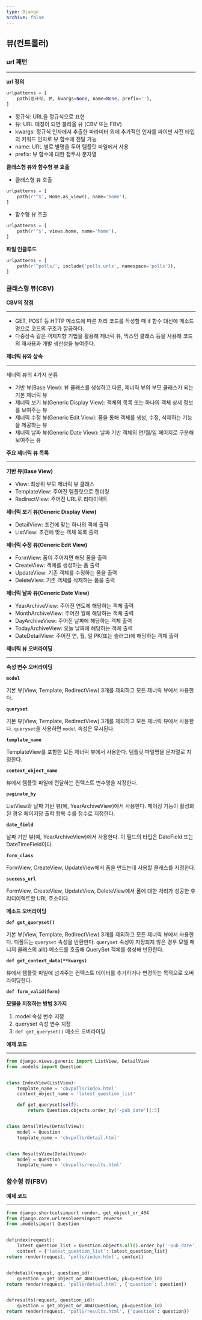 ```yaml
---
type: Django
archive: false
---
```

## 뷰(컨트롤러)

### url 패턴

---

**url 정의**

```Python
urlpatterns = [
    path(정규식, 뷰, kwargs=None, name=None, prefix=''),
]
```

- 정규식: URL을 정규식으로 표현
- 뷰: URL 매칭이 되면 불러올 뷰 (CBV 또는 FBV)
- kwargs: 정규식 인자에서 추출한 파라미터 외에 추가적인 인자를 파이썬 사전 타입의 키워드 인자로 뷰 함수에 전달 가능
- name: URL 별로 별명을 두어 템플릿 파일에서 사용
- prefix: 뷰 함수에 대한 접두사 문자열

  

**클래스형 뷰와 함수형 뷰 호출**

- 클래스형 뷰 호출

```Python
urlpatterns = [
    path(r'^$', Home.as_view(), name='home'),
]
```

- 함수형 뷰 호출

```Python
urlpatterns = [
    path(r'^$', views.home, name='home'),
]
```

  

**파일 인클루드**

```Python
urlpatterns = [
    path(r'^polls/', include('polls.urls', namespace='polls')),
]
```

  

### 클래스형 뷰(CBV)

**CBV의 장점**

---

- GET, POST 등 HTTP 메소드에 따른 처리 코드를 작성할 때 if 함수 대신에 메소드 명으로 코드의 구조가 깔끔하다.
- 다중상속 같은 객체지향 기법을 활용해 제너릭 뷰, 믹스인 클래스 등을 사용해 코드의 재사용과 개발 생산성을 높여준다.

  

**제너릭 뷰와 상속**

---

제너릭 뷰의 4가지 분류

- 기반 뷰(Base View): 뷰 클래스를 생성하고 다른, 제너릭 뷰의 부모 클래스가 되는 기본 제너릭 뷰
- 제너릭 보기 뷰(Generic Display View): 객체의 목록 또는 하나의 객체 상세 정보를 보여주는 뷰
- 제너릭 수정 뷰(Generic Edit View): 폼을 통해 객체를 생성, 수정, 삭제하는 기능을 제공하는 뷰
- 제너릭 날짜 뷰(Generic Date View): 날짜 기반 객체의 연/월/일 페이지로 구분해 보여주는 뷰

  

**주요 제너릭 뷰 목록**

---

**기반 뷰(Base View)**

- View: 최상위 부모 제너릭 뷰 클래스
- TemplateView: 주어진 템플릿으로 렌더링
- RedirectView: 주어진 URL로 리다이렉트

**제너릭 보기 뷰(Generic Display View)**

- DetailView: 조건에 맞는 하나의 객체 출력
- ListView: 조건에 맞는 객체 목록 출력

**제너릭 수정 뷰(Generic Edit View)**

- FormView: 폼이 주어지면 해당 폼을 출력
- CreateView: 객체를 생성하는 폼 출력
- UpdateView: 기존 객체를 수정하는 폼을 출력
- DeleteView: 기존 객체를 삭제하는 폼을 출력

**제너릭 날짜 뷰(Generic Date View)**

- YearArchiveView: 주어진 연도에 해당하는 객체 출력
- MonthArchiveView: 주어진 월에 해당하는 객체 출력
- DayArchiveView: 주어진 날짜에 해당하는 객체 출력
- TodayArchiveView: 오늘 날짜에 해당하는 객체 출력
- DateDetailView: 주어진 연, 월, 일 PK(또는 슬러그)에 해당하는 객체 출력

  

**제너릭 뷰 오버라이딩**

---

**속성 변수 오버라이딩**

**`model`**

기본 뷰(View, Template, RedirectView) 3개를 제외하고 모든 제너릭 뷰에서 사용한다.

**`queryset`**

기본 뷰(View, Template, RedirectView) 3개를 제외하고 모든 제너릭 뷰에서 사용한다. `queryset`을 사용하면 `model` 속성은 무시된다.

**`template_name`**

TemplateView를 포함한 모든 제너릭 뷰에서 사용한다. 템플릿 파일명을 문자열로 지정한다.

**`context_object_name`**

뷰에서 템플릿 파일에 전달하는 컨텍스트 변수명을 지정한다.

**`paginate_by`**

ListView와 날짜 기반 뷰(예, YearArchiveView)에서 사용한다. 페이징 기능이 활성화 된 경우 페이지당 출력 항목 수를 정수로 지정한다.

**`date_field`**

날짜 기반 뷰(예, YearArchiveView)에서 사용한다. 이 필드의 타입은 DateField 또는 DateTimeField이다.

**`form_class`**

FormView, CreateView, UpdateView에서 폼을 만드는데 사용할 클래스를 지정한다.

**`success_url`**

FormView, CreateView, UpdateView, DeleteView에서 폼에 대한 처리가 성공한 후 리디이렉트할 URL 주소이다.

**메소드 오버라이딩**

**`def get_queryset()`**

기본 뷰(View, Template, RedirectView) 3개를 제외하고 모든 제너릭 뷰에서 사용한다. 디폴트는 `queryset` 속성을 반환한다. `queryset` 속성이 지정되지 않은 경우 모델 매니저 클래스의 all() 메소드를 호출해 QuerySet 객체를 생성해 반환한다.

**`def get_context_data(**kwargs)`**

뷰에서 템플릿 파일에 넘겨주는 컨텍스트 데이터를 추가하거나 변경하는 목적으로 오버라이딩한다.

**`def form_valid(form)`**

**모델을 지정하는 방법 3가지**

1. model 속성 변수 지정
2. queryset 속성 변수 지정
3. `def get_queryset()` 메소드 오버라이딩

  

**예제 코드**

---

```Python
from django.views.generic import ListView, DetailView
from .models import Question


class IndexView(ListView):
    template_name = 'cbvpolls/index.html'
    context_object_name = 'latest_question_list'

    def get_queryset(self):
        return Question.objects.order_by('-pub_date')[:5]


class DetailView(DetailView):
    model = Question
    template_name = 'cbvpolls/detail.html'


class ResultsView(DetailView):
    model = Question
    template_name = 'cbvpolls/results.html'
```

  

### 함수형 뷰(FBV)

**예제 코드**

---

```Python
from django.shortcutsimport render, get_object_or_404
from django.core.urlresolversimport reverse
from .modelsimport Question


defindex(request):
    latest_question_list = Question.objects.all().order_by('-pub_date')[:5]
    context = {'latest_question_list': latest_question_list}
return render(request, 'polls/index.html', context)


defdetail(request, question_id):
    question = get_object_or_404(Question, pk=question_id)
return render(request, 'polls/detail.html', {'question': question})


defresults(request, question_id):
    question = get_object_or_404(Question, pk=question_id)
return render(request, 'polls/results.html', {'question': question})
```